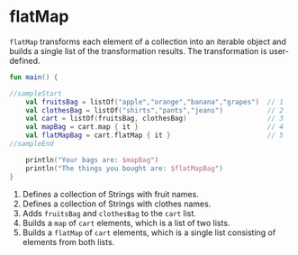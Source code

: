 # flatMap

`flatMap` transforms each element of a collection into an iterable object and builds a single list of the transformation results. The transformation is user-defined. 

```kotlin
fun main() {

//sampleStart
    val fruitsBag = listOf("apple","orange","banana","grapes")  // 1
    val clothesBag = listOf("shirts","pants","jeans")           // 2
    val cart = listOf(fruitsBag, clothesBag)                    // 3
    val mapBag = cart.map { it }                                // 4
    val flatMapBag = cart.flatMap { it }                        // 5
//sampleEnd

    println("Your bags are: $mapBag")
    println("The things you bought are: $flatMapBag")
}
```

1. Defines a collection of Strings with fruit names.
2. Defines a collection of Strings with clothes names.
3. Adds `fruitsBag` and `clothesBag` to the `cart` list.
4. Builds a `map` of `cart` elements, which is a list of two lists.
5. Builds a `flatMap` of `cart` elements, which is a single list consisting of elements from both lists.